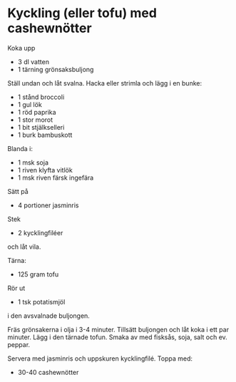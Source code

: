 # Kyckling (eller tofu) med cashewnötter

Koka upp

* 3 dl vatten
* 1 tärning grönsaksbuljong

Ställ undan och låt svalna. Hacka eller strimla och lägg i en bunke:

* 1 stånd broccoli
* 1 gul lök
* 1 röd paprika
* 1 stor morot
* 1 bit stjälkselleri
* 1 burk bambuskott
  
Blanda i:

* 1 msk soja
* 1 riven klyfta vitlök
* 1 msk riven färsk ingefära

Sätt på

* 4 portioner jasminris

Stek

* 2 kycklingfiléer

och låt vila.

Tärna:
 
* 125 gram tofu

Rör ut

* 1 tsk potatismjöl

i den avsvalnade buljongen.

Fräs grönsakerna i olja i 3-4 minuter. Tillsätt buljongen och låt koka i ett par minuter. Lägg i den tärnade tofun. Smaka av med fisksås, soja, salt och ev. peppar.

Servera med jasminris och uppskuren kycklingfilé. Toppa med:

* 30-40 cashewnötter